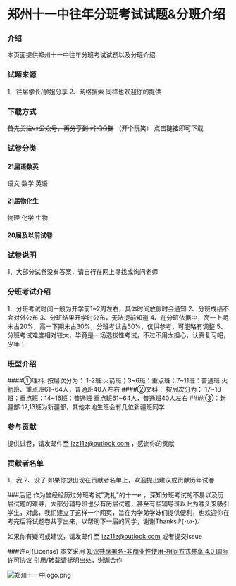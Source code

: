 # 郑州十一中往年分班考试试题&分班介绍

### 介绍
本页面提供郑州十一中往年分班考试试题以及分班介绍

### 试题来源
1、往届学长/学姐分享
2、网络搜索
同样也欢迎你的提供

### 下载方式
~~首先关注vx公众号，再分享到n个QQ群~~ （开个玩笑）
点击链接即可下载

### 试卷分类
#### 21届语数英
语文 数学 英语
#### 21届物化生 
物理 化学 生物
#### 20届及以前试卷


### 试卷说明
1、大部分试卷没有答案，请自行在网上寻找或询问老师


### 分班考试介绍
1、分班考试时间一般为开学前1~2周左右，具体时间放假时会通知
2、分班成绩不会对外公布
3、分班结果开学时公布，无法提前知道
4、在分班依据中，高一上期末占20%，高一下期末占30%，分班考试占50%，仅供参考，可能略有调整
5、分班考试难度相对较大，毕竟是一场选拔性考试，不过不用太担心，认真复习吧，少年！

### 班型介绍
####①理科:
按层次分为： 1-2班:火箭班；3~6班：重点班；7~11班：普通班
火箭班、重点班61~64人，普通班40人左右
####②文科：
按层次分为： 17~18班：重点班；14~16班：普通班
重点班61~64人，普通班40人左右
####③：新疆部
12,13班为新疆部，其他本地生班会有几位新疆班同学


### 参与贡献

提供试卷，请发邮件至 izz11z@outlook.com ，感谢你的贡献

### 贡献者名单
1、我
2、没了
如果你想出现在贡献者名单上，欢迎提出建议或贡献历年试卷

###后记
作为曾经经历过分班考试"洗礼"的十一er，深知分班考试的不易以及历届试题的难寻，大部分辅导班也少有历届试题，甚至有些辅导班以此为噱头来吸引学生，对此，我们建立了这样一个网页，旨在为学弟学妹们提供便利，也欢迎你在考完后将试题卷共享出来，以帮助下一届的同学，谢谢Thanks♪(･ω･)ﾉ

如果你有疑问或建议，请发邮件至 izz11z@outlook.com 或者提交Issue

###许可(License)
本文采用 [知识共享署名-非商业性使用-相同方式共享 4.0 国际许可协议](https://creativecommons.org/licenses/by-nc-sa/4.0/deed.zh "知识共享署名-非商业性使用-相同方式共享 4.0 国际许可协议")
引用/转载请标明出处，谢谢合作

![郑州十一中logo.png](https://s1.ax1x.com/2020/03/23/87041S.png)
